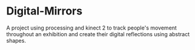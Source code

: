 # Digital-Mirrors
A project using processing and kinect 2 to track people's movement throughout an exhibition and create their digital reflections using abstract shapes. 
